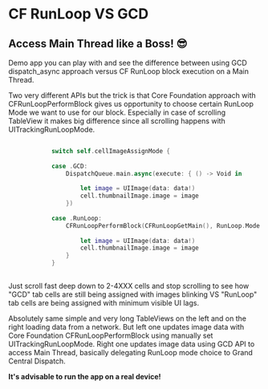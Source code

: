 # CF RunLoop  VS  GCD

## Access Main Thread like a Boss! :sunglasses:

Demo app you can play with and see the difference between using GCD dispatch_async approach versus CF RunLoop block execution on a Main Thread.
        
Two very different APIs but the trick is that Core Foundation approach with CFRunLoopPerformBlock gives us opportunity to choose certain RunLoop Mode we want to use for our block. Especially in case of scrolling TableView it makes big difference since all scrolling happens with UITrackingRunLoopMode.

```swift

            switch self.cellImageAssignMode {
                
            case .GCD:
                DispatchQueue.main.async(execute: { () -> Void in
                    
                    let image = UIImage(data: data!)
                    cell.thumbnailImage.image = image
                })
                
            case .RunLoop:
                CFRunLoopPerformBlock(CFRunLoopGetMain(), RunLoop.Mode.tracking as CFTypeRef) {
                    
                    let image = UIImage(data: data!)
                    cell.thumbnailImage.image = image
                }
            }
            
```
     
Just scroll fast deep down to 2-4XXX cells and stop scrolling to see how "GCD" tab cells are still being assigned with images blinking VS "RunLoop" tab cells are being assigned with minimum visible UI lags.

Absolutely same simple and very long TableViews on the left and on the right loading data from a network. But left one updates image data with Core Foundation CFRunLoopPerformBlock using manually set UITrackingRunLoopMode. Right one updates image data using GCD API to access Main Thread, basically delegating RunLoop mode choice to Grand Central Dispatch.
        
**It's advisable to run the app on a real device!**
